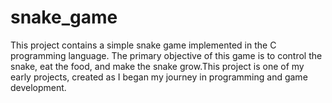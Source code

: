 # snake_game
This project contains a simple snake game implemented in the C programming language. The primary objective of this game is to control the snake, eat the food, and make the snake grow.This project is one of my early projects, created as I began my journey in programming and game development.
